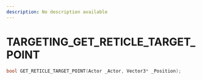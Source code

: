```yaml
---
description: No description available 
---
```


# TARGETING\_GET_RETICLE_TARGET_POINT

```cpp
bool GET_RETICLE_TARGET_POINT(Actor _Actor, Vector3* _Position);
```